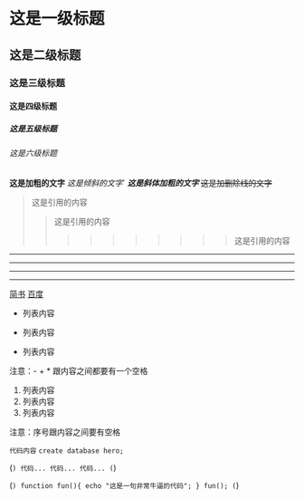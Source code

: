 # 这是一级标题
## 这是二级标题
### 这是三级标题
#### 这是四级标题
##### 这是五级标题
###### 这是六级标题

**这是加粗的文字**
*这是倾斜的文字*`
***这是斜体加粗的文字***
~~这是加删除线的文字~~

>这是引用的内容
>>这是引用的内容
>>>>>>>>>>这是引用的内容

---
----
***
*****


[简书](http://jianshu.com)
[百度](http://baidu.com)

- 列表内容
+ 列表内容
* 列表内容

注意：- + * 跟内容之间都要有一个空格

1. 列表内容
2. 列表内容
3. 列表内容

注意：序号跟内容之间要有空格

 `代码内容`
 `create database hero;`
 
 (```)
   代码...
   代码...
   代码...
 (```)
 
 (```)
    function fun(){
        echo "这是一句非常牛逼的代码";
    }
    fun();
 (```)
 
 
 
 